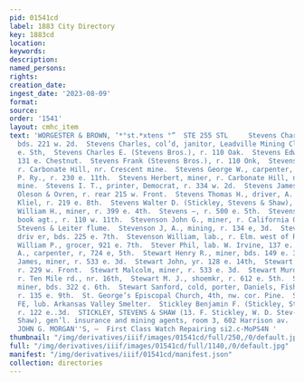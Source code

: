 ```yaml
---
pid: 01541cd
label: 1883 City Directory
key: 1883cd
location: 
keywords: 
description: 
named_persons: 
rights: 
creation_date: 
ingest_date: '2023-08-09'
format: 
source: 
order: '1541'
layout: cmhc_item
text: 'WORGESTER & BROWN, ‘*°st.*xtens °”  STE 255 STL     Stevens Charles, miner,
  bds. 221 w. 2d.  Stevens Charles, col’d, janitor, Leadville Mining Club, r. 141
  e. Sth,  Stevens Charles E. (Stevens Bros.), r. 110 Oak.  Stevens Edward, lab. r.
  131 e. Chestnut.  Stevens Frank (Stevens Bros.), r. 110 Onk,  Stevens George, miner,
  r. Carbonate Hill, nr. Crescent mine.  Stevens George W., carpenter, D. S. P. &
  P. Ry., r. 230 e. 11th.  Stevens Herbert, miner, r. Carbonate Hill, nr. Crescent
  mine.  Stevens I. T., printer, Democrat, r. 334 w. 2d.  Stevens James. printer,
  Oleson & Ovren, r. rear 215 w. Front.  Stevens Thomas H., driver, A. B. & H. J.
  Kliel, r. 219 e. 8th.  Stevens Walter D. (Stickley, Stevens & Shaw), r. 130 e. 8th.  Stevens
  William H., miner, r. 399 e. 4th.  Stevens —, r. 500 e. 5th.  Stevenson James M,,
  book agt., r. 110 w. 11th.  Stevenson John G., miner, r. California Gulch rd. nr,
  Stevens & Leiter flume.  Stevenson J, A., mining, r. 134 e, 3d.  Stevenson Norman,
  driv er, bds. 225 e. 7th.  Stevenson William, lab., r. Elm. west of R. R. crossing.  Stevenson
  William P., grocer, 921 e. 7th.  Stever Phil, lab. W. Irvine, 137 e. 4th.  Stewart
  A., carpenter, r, 724 e, 5th.  Stewart Henry R., miner, bds. 149 e. 3d.  Stewart
  James, miner, r. 533 e. 3d.  Stewart John, yr. 128 e. 14th,  Stewart John T., miner,
  r. 229 w. Front.  Stewart Malcolm, miner, r. 533 e. 3d.  Stewart Murdock, miner,
  r. Ten Mile rd., nr. 16th,  Stewart M. J., shoemkr, r. 612 e. 5th.  Stewart M. J.,
  miner, bds. 322 ¢. 6th.  Stewart Sanford, cold, porter, Daniels, Fisher d& Smith,
  r. 135 e. 9th.  St. George’s Episcopal Church, 4th, nw. cor. Pine.  St. Germain
  FE, lub. Arkansas Valley Smelter.  Stickley Benjamin F. (Stickley, Stevens & Shaw),
  r. 122 e..3d.  STICKLEY, STEVENS & SHAW (13. F. Stickley, W. D. Stev- ens and Frank
  Shaw), gen’l. insurance and mining agents, room 3, 602 Harrison av.                                Pl.
  JOHN G. MORGAN''S, —  First Class Watch Repairing si2.c-MoPS4N '
thumbnail: "/img/derivatives/iiif/images/01541cd/full/250,/0/default.jpg"
full: "/img/derivatives/iiif/images/01541cd/full/1140,/0/default.jpg"
manifest: "/img/derivatives/iiif/01541cd/manifest.json"
collection: directories
---
```

